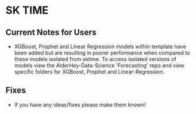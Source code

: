 # SK TIME 

## Current Notes for Users
* XGBoost, Prophet and Linear Regression models within template have been added but are resulting in poorer performance when compared to these models isolated from sktime. To access isolated versions of models view the AlderHey-Data-Science 'Forecasting' repo and view specific folders for XGBoost, Prophet and Linear-Regression. 

## Fixes
* If you have any ideas/fixes please make them known!
